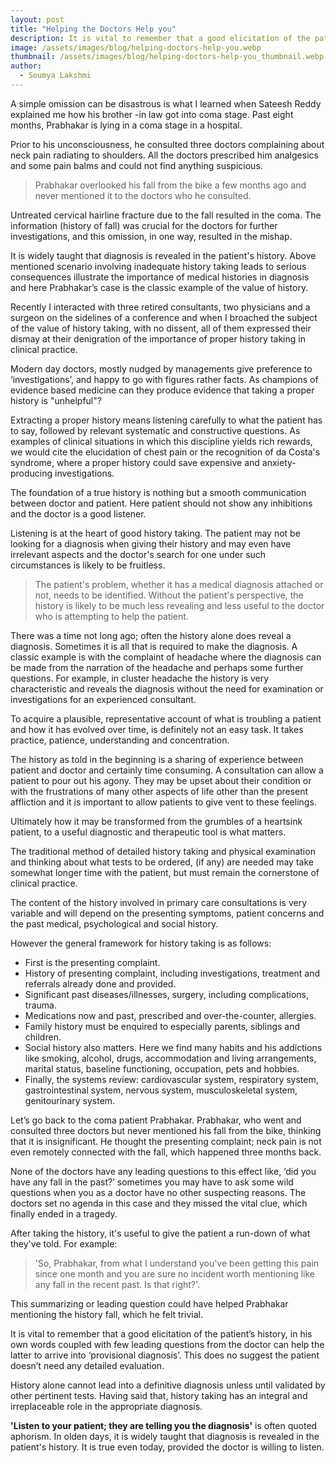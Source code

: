 ```yaml
---
layout: post
title: "Helping the Doctors Help you"
description: It is vital to remember that a good elicitation of the patient’s history, in his own words coupled with few leading questions from the doctor can help the latter to arrive into ‘provisional diagnosis’.
image: /assets/images/blog/helping-doctors-help-you.webp
thumbnail: /assets/images/blog/helping-doctors-help-you_thumbnail.webp
author:
  - Soumya Lakshmi
---
```


A simple omission can be disastrous is what I learned when Sateesh Reddy explained me how his brother -in law got into coma stage. Past eight months, Prabhakar is lying in a coma stage in a hospital. 

Prior to his unconsciousness, he consulted three doctors complaining about neck pain radiating to shoulders. All the doctors prescribed him analgesics and some pain balms and could not find anything suspicious.  

> Prabhakar overlooked his fall from the bike a few months ago and never mentioned it to the doctors who he consulted. 

Untreated cervical hairline fracture due to the fall resulted in the coma. The information (history of fall) was crucial for the doctors for further investigations, and this omission, in one way, resulted in the mishap.

It is widely taught that diagnosis is revealed in the patient's history. Above mentioned scenario involving inadequate history taking leads to serious consequences illustrate the importance of medical histories in diagnosis and here Prabhakar’s case is the classic example of the value of history.   

Recently I interacted with three retired consultants, two physicians and a surgeon on the sidelines of a conference and when I broached the subject of the value of history taking, with no dissent, all of them expressed their dismay at their denigration of the importance of proper history taking in clinical practice. 

Modern day doctors, mostly nudged by managements give preference to ‘investigations’, and happy to go with figures rather facts. As champions of evidence based medicine can they produce evidence that taking a proper history is "unhelpful"?  

Extracting a proper history means listening carefully to what the patient has to say, followed by relevant systematic and constructive questions. As examples of clinical situations in which this discipline yields rich rewards, we would cite the elucidation of chest pain or the recognition of da Costa's syndrome, where a proper history could save expensive and anxiety-producing investigations.  

The foundation of a true history is nothing but a smooth communication between doctor and patient. Here patient should not show any inhibitions and the doctor is a good listener. 

Listening is at the heart of good history taking. The patient may not be looking for a diagnosis when giving their history and may even have irrelevant aspects and the doctor's search for one under such circumstances is likely to be fruitless. 

> The patient's problem, whether it has a medical diagnosis attached or not, needs to be identified. Without the patient's perspective, the history is likely to be much less revealing and less useful to the doctor who is attempting to help the patient.  

There was a time not long ago; often the history alone does reveal a diagnosis. Sometimes it is all that is required to make the diagnosis. A classic example is with the complaint of headache where the diagnosis can be made from the narration of the headache and perhaps some further questions. For example, in cluster headache the history is very characteristic and reveals the diagnosis without the need for examination or investigations for an experienced consultant.  

To acquire a plausible, representative account of what is troubling a patient and how it has evolved over time, is definitely not an easy task. It takes practice, patience, understanding and concentration. 

The history as told in the beginning is a sharing of experience between patient and doctor and certainly time consuming. A consultation can allow a patient to pour out his agony. They may be upset about their condition or with the frustrations of many other aspects of life other than the present affliction and it is important to allow patients to give vent to these feelings. 

Ultimately how it may be transformed from the grumbles of a heartsink patient, to a useful diagnostic and therapeutic tool is what matters.
 
The traditional method of detailed history taking and physical examination and thinking about what tests to be ordered, (if any) are needed may take somewhat longer time with the patient, but must remain the cornerstone of clinical practice. 

The content of the history involved in primary care consultations is very variable and will depend on the presenting symptoms, patient concerns and the past medical, psychological and social history.  

However the general framework for history taking is as follows: 

- First is the presenting complaint. 
- History of presenting complaint, including investigations, treatment and referrals already done and provided. 
- Significant past diseases/illnesses, surgery, including complications, trauma. 
- Medications now and past, prescribed and over-the-counter, allergies. 
- Family history must be enquired to especially parents, siblings and children. 
- Social history also matters. Here we find many habits and his addictions like  smoking, alcohol, drugs, accommodation and living arrangements, marital status, baseline functioning, occupation, pets and hobbies. 
- Finally, the systems review: cardiovascular system, respiratory system, gastrointestinal system, nervous system, musculoskeletal system, genitourinary system. 
 
Let’s go back to the coma patient Prabhakar. Prabhakar, who went and consulted three doctors but never mentioned his fall from the bike, thinking that it is insignificant. He thought the presenting complaint; neck pain is not even remotely connected with the fall, which happened three months back. 

None of the doctors have any leading questions to this effect like, ‘did you have any fall in the past?’ sometimes you may have to ask some wild questions when you as a doctor have no other suspecting reasons. The doctors set no agenda in this case and they missed the vital clue, which finally ended in a tragedy.  
 
After taking the history, it's useful to give the patient a run-down of what they've told.  For example: 

> 'So, Prabhakar, from what I understand you've been getting this pain since one month and you are sure no incident worth mentioning like any fall in the recent past. Is that right?'. 

This summarizing or leading question could have helped Prabhakar mentioning the history fall, which he felt trivial. 
 
It is vital to remember that a good elicitation of the patient’s history, in his own words coupled with few leading questions from the doctor can help the latter to arrive into ‘provisional diagnosis’. This does no suggest the patient doesn’t need any detailed evaluation. 

History alone cannot lead into a definitive diagnosis unless until validated by other pertinent tests. Having said that, history taking has an integral and irreplaceable role in the appropriate diagnosis.  

**'Listen to your patient; they are telling you the diagnosis'** is often quoted aphorism. In olden days, it is widely taught that diagnosis is revealed in the patient's history.  It is true even today, provided the doctor is willing to listen.